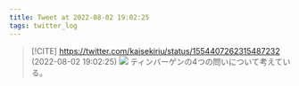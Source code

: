 ```yaml
---
title: Tweet at 2022-08-02 19:02:25
tags: twitter_log
---
```


> [!CITE] https://twitter.com/kaisekiriu/status/1554407262315487232 (2022-08-02 19:02:25)
> ![](https://twitter.com/kaisekiriu/status/1554407262315487232)
> ティンバーゲンの4つの問いについて考えている。

